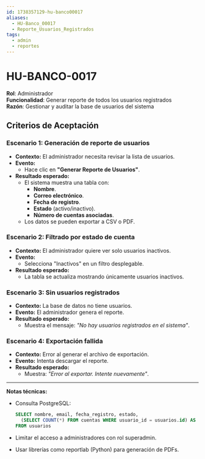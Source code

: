 ```yaml
---
id: 1738357129-hu-banco00017
aliases:
  - HU-Banco_00017
  - Reporte_Usuarios_Registrados
tags:
  - admin
  - reportes
---
```


# HU-BANCO-0017  

**Rol**: Administrador  
**Funcionalidad**: Generar reporte de todos los usuarios registrados  
**Razón**: Gestionar y auditar la base de usuarios del sistema  

## **Criterios de Aceptación**  

### **Escenario 1: Generación de reporte de usuarios**  

- **Contexto:** El administrador necesita revisar la lista de usuarios.  
- **Evento:**  
  - Hace clic en **"Generar Reporte de Usuarios"**.  
- **Resultado esperado:**  
  - El sistema muestra una tabla con:  
    - **Nombre**.  
    - **Correo electrónico**.  
    - **Fecha de registro**.  
    - **Estado** (activo/inactivo).  
    - **Número de cuentas asociadas**.  
  - Los datos se pueden exportar a CSV o PDF.  

### **Escenario 2: Filtrado por estado de cuenta**  

- **Contexto:** El administrador quiere ver solo usuarios inactivos.  
- **Evento:**  
  - Selecciona "Inactivos" en un filtro desplegable.  
- **Resultado esperado:**  
  - La tabla se actualiza mostrando únicamente usuarios inactivos.  

### **Escenario 3: Sin usuarios registrados**  

- **Contexto:** La base de datos no tiene usuarios.  
- **Evento:** El administrador genera el reporte.  
- **Resultado esperado:**  
  - Muestra el mensaje: *"No hay usuarios registrados en el sistema"*.  

### **Escenario 4: Exportación fallida**  

- **Contexto:** Error al generar el archivo de exportación.  
- **Evento:** Intenta descargar el reporte.  
- **Resultado esperado:**  
  - Muestra: *"Error al exportar. Intente nuevamente"*.  

---

**Notas técnicas:**  

- Consulta PostgreSQL:  

  ```sql
  SELECT nombre, email, fecha_registro, estado, 
    (SELECT COUNT(*) FROM cuentas WHERE usuario_id = usuarios.id) AS cuentas 
  FROM usuarios

- Limitar el acceso a administradores con rol superadmin.
- Usar librerías como reportlab (Python) para generación de PDFs.
